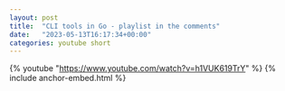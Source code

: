 ```yaml
---
layout: post
title:  "CLI tools in Go - playlist in the comments"
date:   "2023-05-13T16:17:34+00:00"
categories: youtube short
---
```

{% youtube  "https://www.youtube.com/watch?v=h1VUK619TrY" %}
{% include anchor-embed.html %}
<br />


